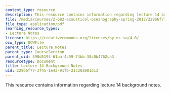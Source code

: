 ```yaml
---
content_type: resource
description: This resource contains information regarding lecture 14 background notes.
file: /media/courses/2-682-acoustical-oceanography-spring-2012/229b6f773f451e4391fb21c20a981b13_MIT2_682S12_bglec14.pdf
file_type: application/pdf
learning_resource_types:
- Lecture Notes
license: https://creativecommons.org/licenses/by-nc-sa/4.0/
ocw_type: OCWFile
parent_title: Lecture Notes
parent_type: CourseSection
parent_uid: 590d5193-61ba-4c59-74bb-38c0b4762ca3
resourcetype: Document
title: Lecture 14 Background Notes
uid: 229b6f77-3f45-1e43-91fb-21c20a981b13
---
```

This resource contains information regarding lecture 14 background notes.